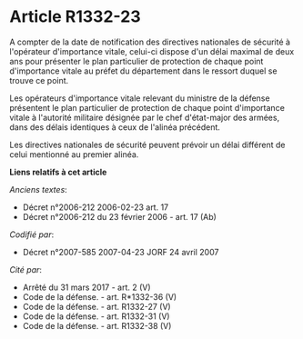 # Article R1332-23

A compter de la date de notification des directives nationales de sécurité à l'opérateur d'importance vitale, celui-ci
dispose d'un délai maximal de deux ans pour présenter le plan particulier de protection de chaque point d'importance vitale
au préfet du département dans le ressort duquel se trouve ce point.

Les opérateurs d'importance vitale relevant du ministre de la défense présentent le plan particulier de protection de chaque
point d'importance vitale à l'autorité militaire désignée par le chef d'état-major des armées, dans des délais identiques à
ceux de l'alinéa précédent.

Les directives nationales de sécurité peuvent prévoir un délai différent de celui mentionné au premier alinéa.

**Liens relatifs à cet article**

_Anciens textes_:

  - Décret n°2006-212 2006-02-23 art. 17
  - Décret n°2006-212 du 23 février 2006 - art. 17 (Ab)

_Codifié par_:

  - Décret n°2007-585 2007-04-23 JORF 24 avril 2007

_Cité par_:

  - Arrêté du 31 mars 2017 - art. 2 (V)
  - Code de la défense. - art. R*1332-36 (V)
  - Code de la défense. - art. R1332-27 (V)
  - Code de la défense. - art. R1332-31 (V)
  - Code de la défense. - art. R1332-38 (V)
